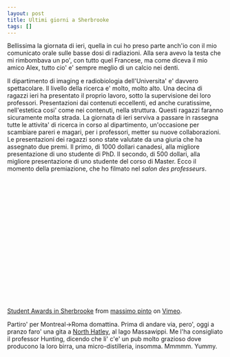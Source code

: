 ```yaml
---
layout: post
title: Ultimi giorni a Sherbrooke
tags: []
---
```


Bellissima la giornata di ieri, quella in cui ho preso parte anch'io con il mio comunicato orale sulle basse dosi di radiazioni. Alla sera avevo la testa che mi rimbombava un po', con tutto quel Francese, ma come diceva il mio amico Alex, tutto cio' e' sempre meglio di un calcio nei denti.

Il dipartimento di imaging e radiobiologia dell'Universita' e' davvero spettacolare. Il livello della ricerca e' molto, molto alto. Una decina di ragazzi ieri ha presentato il proprio lavoro, sotto la supervisione dei loro professori. Presentazioni dai contenuti eccellenti, ed anche curatissime, nell'estetica cosi' come nei contenuti, nella struttura. Questi ragazzi faranno sicuramente molta strada. La giornata di ieri serviva a passare in rassegna tutte le attivita' di ricerca in corso al dipartimento, un'occasione per scambiare pareri e magari, per i professori, metter su nuove collaborazioni. Le presentazioni dei ragazzi sono state valutate da una giuria che ha assegnato due premi. Il primo, di 1000 dollari canadesi, alla migliore presentazione di uno studente di PhD. Il secondo, di 500 dollari, alla migliore presentazione di uno studente del corso di Master. Ecco il momento della premiazione, che ho filmato nel *salon des professeurs*.

<object width="400" height="300">
<param name="allowfullscreen" value="true" /><param name="allowscriptaccess" value="always" /><param name="movie" value="http://vimeo.com/moogaloop.swf?clip_id=3023408&amp;server=vimeo.com&amp;show_title=1&amp;show_byline=1&amp;show_portrait=0&amp;color=&amp;fullscreen=1" /><embed src="http://vimeo.com/moogaloop.swf?clip_id=3023408&amp;server=vimeo.com&amp;show_title=1&amp;show_byline=1&amp;show_portrait=0&amp;color=&amp;fullscreen=1" type="application/x-shockwave-flash" allowfullscreen="true" allowscriptaccess="always" width="400" height="300"></embed></object><br /><a href="http://vimeo.com/3023408">Student Awards in Sherbrooke</a> from <a href="http://vimeo.com/massimopinto">massimo pinto</a> on <a href="http://vimeo.com">Vimeo</a>.

Partiro' per Montreal-&gt;Roma domattina. Prima di andare via, pero', oggi a pranzo faro' una gita a [North Hatley](http://maps.google.com/maps?g=north+hatley+quebec&ie=UTF8&ll=45.292279,-71.986542&spn=0.525557,1.234589&z=10), al lago Massawippi. Me l'ha consigliato il professor Hunting, dicendo che li' c'e' un pub molto grazioso dove producono la loro birra, una micro-distilleria, insomma. Mmmmm. Yummy.
